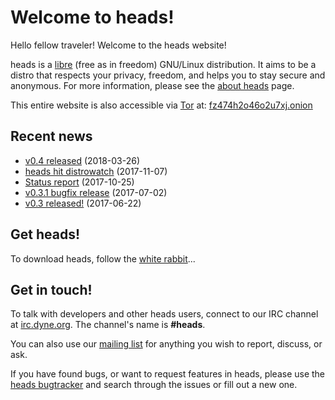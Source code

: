 Welcome to heads!
=================

Hello fellow traveler! Welcome to the heads website!

heads is a [libre](https://en.wikipedia.org/wiki/Libre_software) (free
as in freedom) GNU/Linux distribution. It aims to be a distro that
respects your privacy, freedom, and helps you to stay secure and
anonymous. For more information, please see the [about heads](about.html)
page.

This entire website is also accessible via [Tor](https://torproject.org)
at: [fz474h2o46o2u7xj.onion](http://fz474h2o46o2u7xj.onion)


Recent news
-----------

* [v0.4 released](news/2018/03/release-04.html) (2018-03-26)
* [heads hit distrowatch](news/2017/11/distrowatch.html) (2017-11-07)
* [Status report](news/2017/10/statusreport.html) (2017-10-25)
* [v0.3.1 bugfix release](news/2017/07/release-031.html) (2017-07-02)
* [v0.3 released!](news/2017/06/release-03.html) (2017-06-22)


Get heads!
----------

To download heads, follow the [white rabbit](/download/)...


Get in touch!
-------------

To talk with developers and other heads users, connect to
our IRC channel at [irc.dyne.org](https://irc.dyne.org/?channels=#heads).
The channel's name is **#heads**.

You can also use our
[mailing list](https://mailinglists.dyne.org/cgi-bin/mailman/listinfo/heads)
for anything you wish to report, discuss, or ask.

If you have found bugs, or want to request features in heads, please use
the [heads bugtracker](https://github.com/headslive/bugtracker) and
search through the issues or fill out a new one.

